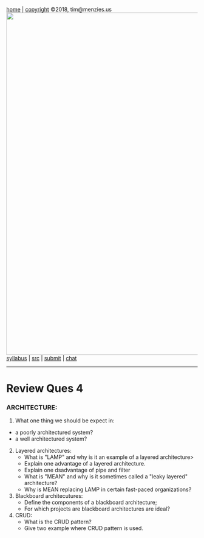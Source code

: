 [home](http://tiny.cc/seng18) |
[copyright](https://github.com/txt/seng18/blob/master/LICENSE.md) &copy;2018, tim&commat;menzies.us
<br>
[<img width=900 src="https://raw.githubusercontent.com/txt/seng18/master/img/banner.png">](http://tiny.cc/seng18)<br>
[syllabus](https://github.com/txt/seng18/blob/master/doc/syllabus.md) |
[src](https://github.com/txt/seng18/tree/master/src) |
[submit](http://tiny.cc/seng18give) |
[chat](https://seng18.slack.com/)


______



# Review Ques 4

### ARCHITECTURE:

1. What one thing we should be expect in:
  - a poorly architectured system?
  - a well architectured  system?
2. Layered architectures:
    - What is "LAMP" and why is it an example of a layered architecture>
    - Explain one advantage of a layered architecture.
    - Explain one dsadvantage of pipe and filter
    - What is "MEAN" and why is it sometimes called a "leaky layered" architecture?
    - Why is MEAN replacing LAMP in certain fast-paced organizations?
3. Blackboard architecutures:
   - Define the components of a blackboard architecture;
   - For which projects are  blackboard architectures are ideal?  
4. CRUD:
    - What is the CRUD pattern?
    - Give two example where CRUD pattern is used.  

